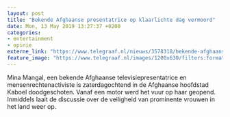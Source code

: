 ```yaml
---
layout: post
title: "Bekende Afghaanse presentatrice op klaarlichte dag vermoord"
date: Mon, 13 May 2019 13:27:37 +0200
categories: 
- entertainment 
- opinie 
externe_link: "https://www.telegraaf.nl/nieuws/3578318/bekende-afghaanse-presentatrice-op-klaarlichte-dag-vermoord"
feature_image: "https://www.telegraaf.nl/images/1200x630/filters:format(jpeg):quality(80)/cdn-kiosk-api.telegraaf.nl/24599baa-7572-11e9-8873-0218eaf05005.jpg"
---
```


<p class="intro">Mina Mangal, een bekende Afghaanse televisiepresentatrice en mensenrechtenactiviste is zaterdagochtend in de Afghaanse hoofdstad Kaboel doodgeschoten. Vanaf een motor werd het vuur op haar geopend. Inmiddels laait de discussie over de veiligheid van prominente vrouwen in het land weer op.</p>
